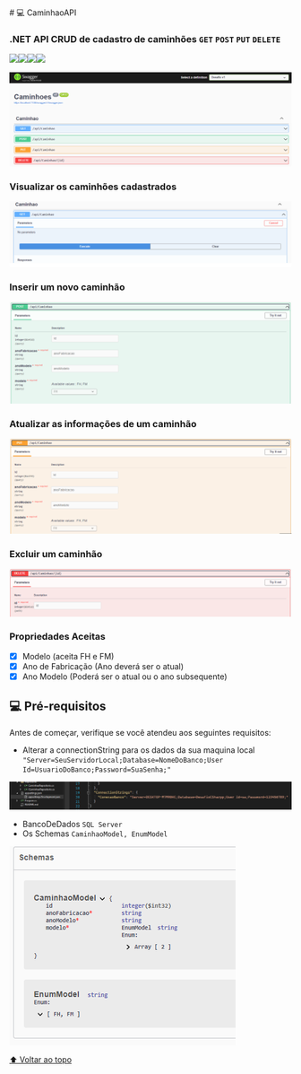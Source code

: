 ﻿﻿# :computer: CaminhaoAPI 

### .NET API CRUD de cadastro de caminhões `GET` `POST` `PUT` `DELETE`

<img src="https://img.shields.io/badge/C%23-239120?style=for-the-badge&logo=c-sharp&logoColor=white" /><img src="https://img.shields.io/badge/.NET-5C2D91?style=for-the-badge&logo=.net&logoColor=white" /><img src="https://img.shields.io/badge/Microsoft_SQL_Server-CC2927?style=for-the-badge&logo=microsoft-sql-server&logoColor=white" /><img src="https://img.shields.io/badge/Git-E34F26?style=for-the-badge&logo=git&logoColor=white" />



<img src="./img/ApiCaminhao.png" alt="ApiCaminhao">

### Visualizar os caminhões cadastrados
<img src="./img/GET.png" alt="ApiCaminhao">

### Inserir um novo caminhão
<img src="./img/POST.png" alt="ApiCaminhao">

### Atualizar as informações de um caminhão
<img src="./img/PUT.png" alt="ApiCaminhao">

### Excluir um caminhão
<img src="./img/DELETE.png" alt="ApiCaminhao">


### Propriedades Aceitas

- [x] Modelo (aceita FH e FM)
- [x] Ano de Fabricação (Ano deverá ser o atual)
- [x] Ano Modelo (Poderá ser o atual ou o ano subsequente)

## 💻 Pré-requisitos

Antes de começar, verifique se você atendeu aos seguintes requisitos:

* Alterar a connectionString para os dados da sua maquina local 
       `"Server=SeuServidorLocal;Database=NomeDoBanco;User Id=UsuarioDoBanco;Password=SuaSenha;"`       

<img src="./img/Connection.png" alt="ApiCaminhao">
       
* BancoDeDados `SQL Server`
* Os Schemas `CaminhaoModel, EnumModel`
<img src="./img/schemas.png" alt="ApiCaminhao">



[⬆ Voltar ao topo](#CaminhaoAPI)<br>